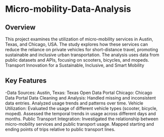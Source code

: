 # Micro-mobility-Data-Analysis

## Overview
This project examines the utilization of micro-mobility services in Austin, Texas, and Chicago, USA. The study explores how these services can reduce the reliance on private vehicles for short-distance travel, promoting sustainable and inclusive urban transportation. The analysis uses data from public datasets and APIs, focusing on scooters, bicycles, and mopeds.
Transport Innovation for a Sustainable, Inclusive, and Smart Mobility

## Key Features
-Data Sources:
Austin, Texas: Texas Open Data Portal
Chicago: Chicago Data Portal
Data Cleaning and Analysis:
Handled missing and inconsistent data entries.
Analyzed usage trends and patterns over time.
Vehicle Utilization:
Evaluated the usage of different vehicle types (scooter, bicycle, moped).
Assessed the temporal trends in usage across different days and months.
Public Transport Integration:
Investigated the relationship between micro-mobility services and public transport usage.
Mapped starting and ending points of trips relative to public transport lines.
